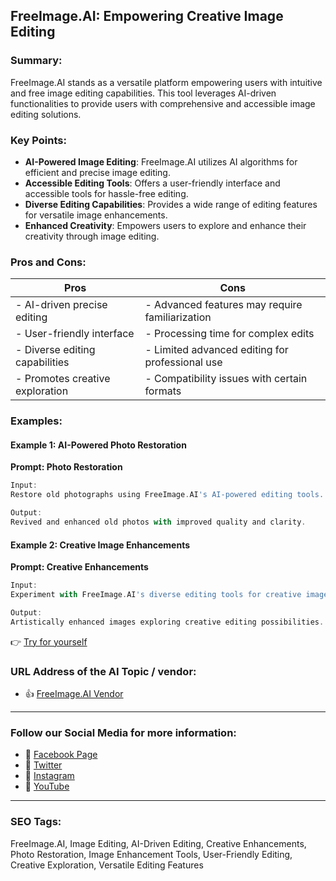## FreeImage.AI: Empowering Creative Image Editing

### Summary:

FreeImage.AI stands as a versatile platform empowering users with intuitive and free image editing capabilities. This tool leverages AI-driven functionalities to provide users with comprehensive and accessible image editing solutions.

### Key Points:

- **AI-Powered Image Editing**: FreeImage.AI utilizes AI algorithms for efficient and precise image editing.
- **Accessible Editing Tools**: Offers a user-friendly interface and accessible tools for hassle-free editing.
- **Diverse Editing Capabilities**: Provides a wide range of editing features for versatile image enhancements.
- **Enhanced Creativity**: Empowers users to explore and enhance their creativity through image editing.

### Pros and Cons:

| Pros                               | Cons                                          |
|------------------------------------|-----------------------------------------------|
| - AI-driven precise editing        | - Advanced features may require familiarization|
| - User-friendly interface          | - Processing time for complex edits           |
| - Diverse editing capabilities     | - Limited advanced editing for professional use|
| - Promotes creative exploration    | - Compatibility issues with certain formats   |

### Examples:

#### Example 1: AI-Powered Photo Restoration
**Prompt: Photo Restoration**

```dart
Input:
Restore old photographs using FreeImage.AI's AI-powered editing tools.

Output:
Revived and enhanced old photos with improved quality and clarity.
```

#### Example 2: Creative Image Enhancements
**Prompt: Creative Enhancements**

```dart
Input:
Experiment with FreeImage.AI's diverse editing tools for creative image enhancements.

Output:
Artistically enhanced images exploring creative editing possibilities.
```

👉 <a href="https://freeimageai.us/" target="_blank">Try for yourself</a>

### URL Address of the AI Topic / vendor:

- 👍 <a href="https://freeimageai.us/" target="_blank">FreeImage.AI Vendor</a>

<hr>

### Follow our Social Media for more information:

- 📘 <a href="https://www.facebook.com/FreeImageAI/" target="_blank">Facebook Page</a>
- 📄 <a href="https://twitter.com/FreeImageAI" target="_blank">Twitter</a>
- 📸 <a href="https://www.instagram.com/freeimage.ai/" target="_blank">Instagram</a>
- 🎥 <a href="https://www.youtube.com/channel/FreeImageAI" target="_blank">YouTube</a>

<hr>

### SEO Tags:
FreeImage.AI, Image Editing, AI-Driven Editing, Creative Enhancements, Photo Restoration, Image Enhancement Tools, User-Friendly Editing, Creative Exploration, Versatile Editing Features